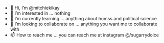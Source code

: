- 👋 Hi, I’m @mitchiekikay
- 👀 I’m interested in ... nothing
- 🌱 I’m currently learning ... anything about humss and political science
- 💞️ I’m looking to collaborate on ... anything you want me to collaborate with 
- 📫 How to reach me ... you can reach me at instagram @/sugarrydolce

<!---
mitchiekikay/mitchiekikay is a ✨ special ✨ repository because its `README.md` (this file) appears on your GitHub profile.
You can click the Preview link to take a look at your changes.
--->
